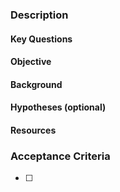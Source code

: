 ### Description

#### Key Questions
<!-- List the main questions the ticket aims to address -->

#### Objective
<!-- Clearly state the goal of the ticket -->

#### Background
<!-- Provide relevant background information -->

#### Hypotheses (optional)
<!-- Include any hypotheses if applicable -->

#### Resources
<!-- Mention required resources such as documentation and personnel -->

### Acceptance Criteria
<!-- Define the expected outcome and the output to be created -->
- [ ]  
